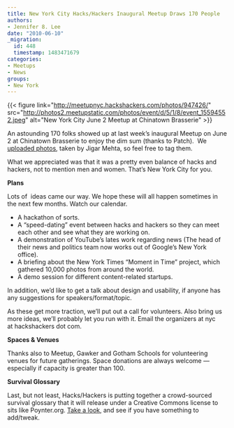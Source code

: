 ```yaml
---
title: New York City Hacks/Hackers Inaugural Meetup Draws 170 People
authors:
- Jennifer 8. Lee
date: "2010-06-10"
_migration:
  id: 448
  timestamp: 1483471679
categories:
- Meetups
- News
groups:
- New York
---
```


{{< figure link="http://meetupnyc.hackshackers.com/photos/947426/" src="http://photos2.meetupstatic.com/photos/event/d/5/1/8/event_15594552.jpeg" alt="New York City June 2 Meetup at Chinatown Brasserie" >}}

An astounding 170 folks showed up at last week&#8217;s inaugural Meetup on June 2 at Chinatown Brasserie to enjoy the dim sum (thanks to Patch).  We [uploaded photos][1], taken by Jigar Mehta, so feel free to tag them.

What we appreciated was that it was a pretty even balance of hacks and hackers, not to mention men and women. That&#8217;s New York City for you.

**Plans**

Lots of  ideas came our way. We hope these will all happen sometimes in the next few months. Watch our calendar.

  * A hackathon of sorts.
  * A &#8220;speed-dating&#8221; event between hacks and hackers so they can meet each other and see what they are working on.
  * A demonstration of YouTube&#8217;s lates work regarding news (The head of their news and politics team now works out of Google&#8217;s New York office).
  * A briefing about the New York Times &#8220;Moment in Time&#8221; project, which gathered 10,000 photos from around the world.
  * A demo session for different content-related startups.

In addition, we&#8217;d like to get a talk about design and usability, if anyone has any suggestions for speakers/format/topic.

<!--more-->

As these get more traction, we&#8217;ll put out a call for volunteers. Also bring us more ideas, we&#8217;ll probably let you run with it. Email the organizers at nyc at hackshackers dot com.

**Spaces & Venues**

Thanks also to Meetup, Gawker and Gotham Schools for volunteering venues for future gatherings. Space donations are always welcome — especially if capacity is greater than 100.

**Survival Glossary**

Last, but not least, Hacks/Hackers is putting together a crowd-sourced survival glossary that it will release under a Creative Commons license to sits like Poynter.org. [Take a look][2], and see if you have something to add/tweak.

 [1]: http://meetupnyc.hackshackers.com/photos/947426
 [2]: http://docs.google.com/View?id=djwbx67_199cz6k6fcd